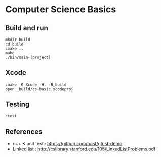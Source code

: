 # Computer Science Basics

## Build and run

```
mkdir build
cd build
cmake ..
make
./bin/main-[project]
```

## Xcode

```
cmake -G Xcode -H. -B_build
open _build/cs-basic.xcodeproj
```

## Testing

```
ctest
```

## References

 * c++ & unit test : https://github.com/bast/gtest-demo
 * Linked list : http://cslibrary.stanford.edu/105/LinkedListProblems.pdf